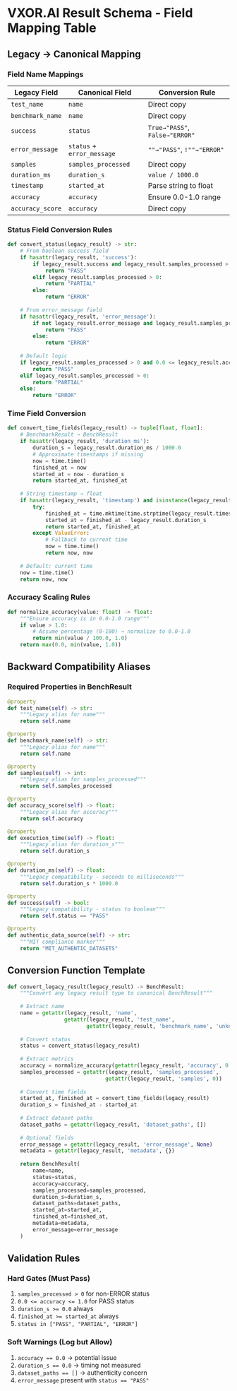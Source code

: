 # VXOR.AI Result Schema - Field Mapping Table

## Legacy → Canonical Mapping

### Field Name Mappings
| Legacy Field | Canonical Field | Conversion Rule |
|-------------|----------------|-----------------|
| `test_name` | `name` | Direct copy |
| `benchmark_name` | `name` | Direct copy |
| `success` | `status` | `True→"PASS"`, `False→"ERROR"` |
| `error_message` | `status` + `error_message` | `""→"PASS"`, `!""→"ERROR"` |
| `samples` | `samples_processed` | Direct copy |
| `duration_ms` | `duration_s` | `value / 1000.0` |
| `timestamp` | `started_at` | Parse string to float |
| `accuracy` | `accuracy` | Ensure 0.0-1.0 range |
| `accuracy_score` | `accuracy` | Direct copy |

### Status Field Conversion Rules
```python
def convert_status(legacy_result) -> str:
    # From boolean success field
    if hasattr(legacy_result, 'success'):
        if legacy_result.success and legacy_result.samples_processed > 0:
            return "PASS"
        elif legacy_result.samples_processed > 0:
            return "PARTIAL" 
        else:
            return "ERROR"
    
    # From error_message field
    if hasattr(legacy_result, 'error_message'):
        if not legacy_result.error_message and legacy_result.samples_processed > 0:
            return "PASS"
        else:
            return "ERROR"
    
    # Default logic
    if legacy_result.samples_processed > 0 and 0.0 <= legacy_result.accuracy <= 1.0:
        return "PASS"
    elif legacy_result.samples_processed > 0:
        return "PARTIAL"
    else:
        return "ERROR"
```

### Time Field Conversion
```python
def convert_time_fields(legacy_result) -> tuple[float, float]:
    # BenchmarkResult → BenchResult
    if hasattr(legacy_result, 'duration_ms'):
        duration_s = legacy_result.duration_ms / 1000.0
        # Approximate timestamps if missing
        now = time.time()
        finished_at = now
        started_at = now - duration_s
        return started_at, finished_at
    
    # String timestamp → float
    if hasattr(legacy_result, 'timestamp') and isinstance(legacy_result.timestamp, str):
        try:
            finished_at = time.mktime(time.strptime(legacy_result.timestamp, '%Y-%m-%d %H:%M:%S'))
            started_at = finished_at - legacy_result.duration_s
            return started_at, finished_at
        except ValueError:
            # Fallback to current time
            now = time.time()
            return now, now
    
    # Default: current time
    now = time.time()
    return now, now
```

### Accuracy Scaling Rules
```python
def normalize_accuracy(value: float) -> float:
    """Ensure accuracy is in 0.0-1.0 range"""
    if value > 1.0:
        # Assume percentage (0-100) → normalize to 0.0-1.0
        return min(value / 100.0, 1.0)
    return max(0.0, min(value, 1.0))
```

## Backward Compatibility Aliases

### Required Properties in BenchResult
```python
@property
def test_name(self) -> str:
    """Legacy alias for name"""
    return self.name

@property  
def benchmark_name(self) -> str:
    """Legacy alias for name"""
    return self.name

@property
def samples(self) -> int:
    """Legacy alias for samples_processed"""
    return self.samples_processed

@property
def accuracy_score(self) -> float:
    """Legacy alias for accuracy"""
    return self.accuracy

@property
def execution_time(self) -> float:
    """Legacy alias for duration_s"""
    return self.duration_s

@property
def duration_ms(self) -> float:
    """Legacy compatibility - seconds to milliseconds"""
    return self.duration_s * 1000.0

@property
def success(self) -> bool:
    """Legacy compatibility - status to boolean"""
    return self.status == "PASS"

@property
def authentic_data_source(self) -> str:
    """MIT compliance marker"""
    return "MIT_AUTHENTIC_DATASETS"
```

## Conversion Function Template
```python
def convert_legacy_result(legacy_result) -> BenchResult:
    """Convert any legacy result type to canonical BenchResult"""
    
    # Extract name
    name = getattr(legacy_result, 'name', 
                  getattr(legacy_result, 'test_name',
                         getattr(legacy_result, 'benchmark_name', 'unknown')))
    
    # Convert status
    status = convert_status(legacy_result)
    
    # Extract metrics
    accuracy = normalize_accuracy(getattr(legacy_result, 'accuracy', 0.0))
    samples_processed = getattr(legacy_result, 'samples_processed',
                               getattr(legacy_result, 'samples', 0))
    
    # Convert time fields
    started_at, finished_at = convert_time_fields(legacy_result)
    duration_s = finished_at - started_at
    
    # Extract dataset paths
    dataset_paths = getattr(legacy_result, 'dataset_paths', [])
    
    # Optional fields
    error_message = getattr(legacy_result, 'error_message', None)
    metadata = getattr(legacy_result, 'metadata', {})
    
    return BenchResult(
        name=name,
        status=status,
        accuracy=accuracy,
        samples_processed=samples_processed,
        duration_s=duration_s,
        dataset_paths=dataset_paths,
        started_at=started_at,
        finished_at=finished_at,
        metadata=metadata,
        error_message=error_message
    )
```

## Validation Rules

### Hard Gates (Must Pass)
1. `samples_processed > 0` for non-ERROR status
2. `0.0 <= accuracy <= 1.0` for PASS status  
3. `duration_s >= 0.0` always
4. `finished_at >= started_at` always
5. `status in ["PASS", "PARTIAL", "ERROR"]`

### Soft Warnings (Log but Allow)
1. `accuracy == 0.0` → potential issue
2. `duration_s == 0.0` → timing not measured
3. `dataset_paths == []` → authenticity concern
4. `error_message` present with `status == "PASS"`
